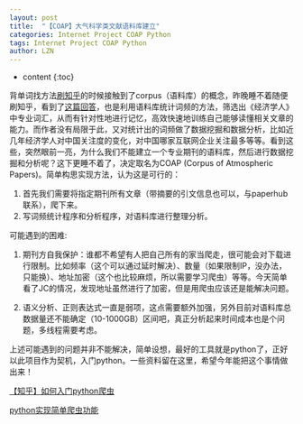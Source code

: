 ```yaml
---
layout: post
title:  "【COAP】大气科学类文献语料库建立" 
categories: Internet Project COAP Python
tags: Internet Project COAP Python
author: LZN
---
```


* content
{:toc}

背单词找方法<a href="http://www.zhihu.com/question/26814125/answer/47549326">刷知乎</a>的时候接触到了corpus（语料库）的概念，昨晚睡不着随便刷知乎，看到了<a href="http://zhuanlan.zhihu.com/talk-about-english/20044356">这篇回答</a>，也是利用语料库统计词频的方法，筛选出《经济学人》中专业词汇，从而有针对性地进行记忆，高效快速地训练自己能够读懂相关文章的能力。而作者没有局限于此，又对统计出的词频做了数据挖掘和数据分析，比如近几年经济学人对中国关注度的变化，对中国哪家互联网企业关注最多等等。看到这些，突然眼前一亮，为什么我们不能建立一个专业期刊的语料库，然后进行数据挖掘和分析呢？这下更睡不着了，决定取名为COAP (Corpus of Atmospheric Papers)。简单构思实现方法，认为这是可行的：
<ol>
	<li>首先我们需要将指定期刊所有文章（带摘要的引文信息也可以，与paperhub联系），爬下来。</li>
	<li>写词频统计程序和分析程序，对语料库进行整理分析。</li>
</ol>
可能遇到的困难:

1. 期刊方自我保护：谁都不希望有人把自己所有的家当爬走，很可能会对下载进行限制。比如频率（这个可以通过延时解决）、数量（如果限制IP，没办法，只能换）、地址加密（这个也比较麻烦，所以需要学习爬虫）等等。今天简单看了JC的情况，发现地址虽然进行了加密，但是用爬虫应该还是能解决问题。

2. 语义分析、正则表达式一直是弱项，这点需要额外加强，另外目前对语料库总数据量还不能确定（10-1000GB）区间吧，真正分析起来时间成本也是个问题，多线程需要考虑。

上述可能遇到的问题并非不能解决，简单设想，最好的工具就是python了，正好以此项目作为契机，入门python。一些资料留在这里，希望今年能把这个事情做出来！

<a href="http://www.zhihu.com/question/20899988">【知乎】如何入门python爬虫</a>

<a href="http://www.cnblogs.com/fnng/p/3576154.html">python实现简单爬虫功能</a>